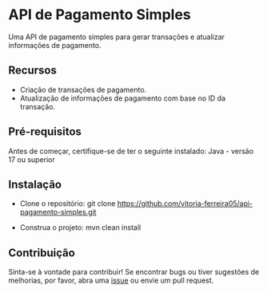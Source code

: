 # API de Pagamento Simples 
Uma API de pagamento simples para gerar transações e atualizar informações de pagamento.

## Recursos
- Criação de transações de pagamento.
- Atualização de informações de pagamento com base no ID da transação.

## Pré-requisitos 
Antes de começar, certifique-se de ter o seguinte instalado:
Java - versão 17 ou superior

## Instalação
- Clone o repositório:
git clone https://github.com/vitoria-ferreira05/api-pagamento-simples.git

- Construa o projeto:
mvn clean install

## Contribuição
Sinta-se à vontade para contribuir! Se encontrar bugs ou tiver sugestões de melhorias, por favor, abra uma [issue](https://github.com/vitoria-ferreira05/api-pagamento-simples/issues) ou envie um pull request.
